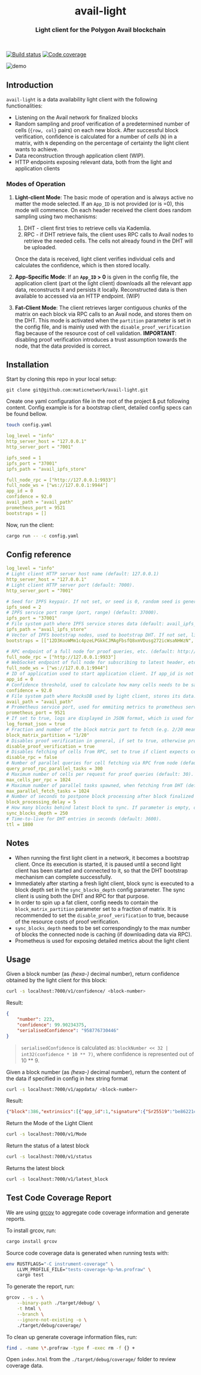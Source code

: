 <div align="Center">
<h1>avail-light</h1>
<h3> Light client for the Polygon Avail blockchain</h3>
</div>

<br>

[![Build status](https://github.com/maticnetwork/avail-light/actions/workflows/default.yml/badge.svg)](https://github.com/maticnetwork/avail-light/actions/workflows/default.yml) [![Code coverage](https://codecov.io/gh/maticnetwork/avail-light/branch/main/graph/badge.svg?token=7O2EA7QMC2)](https://codecov.io/gh/maticnetwork/avail-light)

![demo](./img/lc.png)

## Introduction

`avail-light` is a data availability light client with the following functionalities:

* Listening on the Avail network for finalized blocks
* Random sampling and proof verification of a predetermined number of cells (`{row, col}` pairs) on each new block. After successful block verification, confidence is calculated for a number of *cells* (`N`) in a matrix, with `N` depending on the percentage of certainty the light client wants to achieve.
* Data reconstruction through application client (WIP).
* HTTP endpoints exposing relevant data, both from the light and application clients

### Modes of Operation

1. **Light-client Mode**: The basic mode of operation and is always active no matter the mode selected. If an `App_ID` is not provided (or is =0), this mode will commence. On each header received the client does random sampling using two mechanisms:

    1. DHT - client first tries to retrieve cells via Kademlia.
	2. RPC - if DHT retrieve fails, the client uses RPC calls to Avail nodes to retrieve the needed cells. The cells not already found in the DHT will be uploaded.

	Once the data is received, light client verifies individual cells and calculates the confidence, which is then stored locally.

2. **App-Specific Mode**: If an **`App_ID` > 0** is given in the config file, the application client (part ot the light client) downloads all the relevant app data, reconstructs it and persists it locally. Reconstructed data is then available to accessed via an HTTP endpoint. (WIP)

3. **Fat-Client Mode**: The client retrieves larger contiguous chunks of the matrix on each block via RPC calls to an Avail node, and stores them on the DHT. This mode is activated when the `partition` parameter is set in the config file, and is mainly used with the `disable_proof_verification` flag because of the resource cost of cell validation. 
**IMPORTANT**: disabling proof verification introduces a trust assumption towards the node, that the data provided is correct. 

## Installation

Start by cloning this repo in your local setup:

```ssh
git clone git@github.com:maticnetwork/avail-light.git
```

Create one yaml configuration file in the root of the project & put following content. Config example is for a bootstrap client, detailed config specs can be found bellow.

```bash
touch config.yaml
```

```yaml
log_level = "info"
http_server_host = "127.0.0.1"
http_server_port = "7001"

ipfs_seed = 1
ipfs_port = "37001"
ipfs_path = "avail_ipfs_store"

full_node_rpc = ["http://127.0.0.1:9933"]
full_node_ws = ["ws://127.0.0.1:9944"]
app_id = 0
confidence = 92.0
avail_path = "avail_path"
prometheus_port = 9521
bootstraps = []
```

Now, run the client:

```bash
cargo run -- -c config.yaml  
```

## Config reference
```yaml
log_level = "info"
# Light client HTTP server host name (default: 127.0.0.1)
http_server_host = "127.0.0.1"
# Light client HTTP server port (default: 7000).
http_server_port = "7001"

# Seed for IPFS keypair. If not set, or seed is 0, random seed is generated
ipfs_seed = 2
# IPFS service port range (port, range) (default: 37000).
ipfs_port = "37001"
# File system path where IPFS service stores data (default: avail_ipfs_node_1)
ipfs_path = "avail_ipfs_store"
# Vector of IPFS bootstrap nodes, used to bootstrap DHT. If not set, light client acts as a bootstrap node, waiting for first peer to connect for DHT bootstrap (default: empty).
bootstraps = [["12D3KooWMm1c4pzeLPGkkCJMAgFbsfQ8xmVDusg272icWsaNHWzN", "/ip4/127.0.0.1/tcp/39000"]]

# RPC endpoint of a full node for proof queries, etc. (default: http://127.0.0.1:9933).
full_node_rpc = ["http://127.0.0.1:9933"]
# WebSocket endpoint of full node for subscribing to latest header, etc (default: ws://127.0.0.1:9944).
full_node_ws = ["ws://127.0.0.1:9944"]
# ID of application used to start application client. If app_id is not set, or set to 0, application client is not started (default: 0).
app_id = 0
# Confidence threshold, used to calculate how many cells needs to be sampled to achieve desired confidence (default: 92.0).
confidence = 92.0
# File system path where RocksDB used by light client, stores its data.
avail_path = "avail_path"
# Prometheus service port, used for emmiting metrics to prometheus server. (default: 9520)
prometheus_port = 9521
# If set to true, logs are displayed in JSON format, which is used for structured logging. Otherwise, plain text format is used (default: false).
log_format_json = true
# Fraction and number of the block matrix part to fetch (e.g. 2/20 means second 1/20 part of a matrix)
block_matrix_partition = "1/20"
# Disables proof verification in general, if set to true, otherwise proof verification is performed. (default: false).
disable_proof_verification = true
# Disables fetching of cells from RPC, set to true if client expects cells to be available in DHT (default: false)
disable_rpc = false
# Number of parallel queries for cell fetching via RPC from node (default: 8).
query_proof_rpc_parallel_tasks = 300
# Maximum number of cells per request for proof queries (default: 30).
max_cells_per_rpc = 1024
# Maximum number of parallel tasks spawned, when fetching from DHT (default: 4096).
max_parallel_fetch_tasks = 1024
# Number of seconds to postpone block processing after block finalized message arrives (default: 0).
block_processing_delay = 5
# How many blocks behind latest block to sync. If parameter is empty, or set to 0, synching is disabled (default: 0).
sync_blocks_depth = 250
# Time-to-live for DHT entries in seconds (default: 3600).
ttl = 1800
```

## Notes

- When running the first light client in a network, it becomes a bootstrap client. Once its execution is started, it is paused until a second light client has been started and connected to it, so that the DHT bootstrap mechanism can complete successfully. 
- Immediately after starting a fresh light client, block sync is executed to a block depth set in the `sync_blocks_depth` config parameter. The sync client is using both the DHT and RPC for that purpose.
- In order to spin up a fat client, config needs to contain the `block_matrix_partition` parameter set to a fraction of matrix. It is recommended to set the `disable_proof_verification` to true, because of the resource costs of proof verification.
- `sync_blocks_depth` needs to be set correspondingly to the max number of blocks the connected node is caching (if downloading data via RPC).
- Prometheus is used for exposing detailed metrics about the light client



## Usage

Given a block number (as _(hexa-)_ decimal number), return confidence obtained by the light client for this block:

```bash
curl -s localhost:7000/v1/confidence/ <block-number>
```

Result:

```json
{
    "number": 223,
    "confidence": 99.90234375,
    "serialisedConfidence": "958776730446"
}
```

> `serialisedConfidence` is calculated as:
> `blockNumber << 32 | int32(confidence * 10 ** 7)`, where confidence is represented out of 10 ** 9.


Given a block number (as _(hexa-)_ decimal number), return the content of the data if specified in config in hex string format

```bash
curl -s localhost:7000/v1/appdata/ <block-number>
```

Result:

```json
{"block":386,"extrinsics":[{"app_id":1,"signature":{"Sr25519":"be86221cc07a461537570637d75a0569c2210286e85c693e3b31d94211b1ef1eaf451b13072066f745f70801ad6af0dcdf2e42b7bf77be2dc6709196b4d45889"},"data":"0x313537626233643536653339356537393237633664"}]}
```

Return the Mode of the Light Client

```bash
curl -s localhost:7000/v1/Mode
```

Return the status of a latest block 

```bash
curl -s localhost:7000/v1/status
```

Returns the latest block 

```bash
curl -s localhost:7000/v1/latest_block
```

## Test Code Coverage Report

We are using [grcov](https://github.com/mozilla/grcov) to aggregate code coverage information and generate reports.

To install grcov, run:

```bash
cargo install grcov
```

Source code coverage data is generated when running tests with:

```bash
env RUSTFLAGS="-C instrument-coverage" \
	LLVM_PROFILE_FILE="tests-coverage-%p-%m.profraw" \
	cargo test
```

To generate the report, run:

```bash
grcov . -s . \
	--binary-path ./target/debug/ \
	-t html \
	--branch \
	--ignore-not-existing -o \
	./target/debug/coverage/
```

To clean up generate coverage information files, run:

```bash
find . -name \*.profraw -type f -exec rm -f {} +
```

Open `index.html` from the `./target/debug/coverage/` folder to review coverage data.
